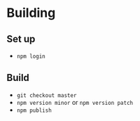 # Building

## Set up

  - `npm login`

## Build

  - `git checkout master`
  - `npm version minor` or `npm version patch`
  - `npm publish`
